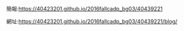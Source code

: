 簡報:https://40423201.github.io/2016fallcadp_bg03/40439221

網址:https://40423201.github.io/2016fallcadp_bg03/40439221/blog/
